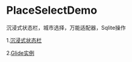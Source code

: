 # PlaceSelectDemo
沉浸式状态栏，城市选择，万能适配器，Sqlite操作

1.[沉浸式状态栏](doc/toolbar.md#沉浸式状态栏)

2.[Glide实例](doc/glide.md#Glide实例)

